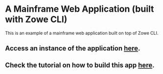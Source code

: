 # A Mainframe Web Application (built with Zowe CLI)
This is an example of a mainframe web application built on top of Zowe CLI.

## Access an instance of the application [here](https://zowe.herokuapp.com/).
## Check the tutorial on how to build this app [here](TUTORIAL.md).